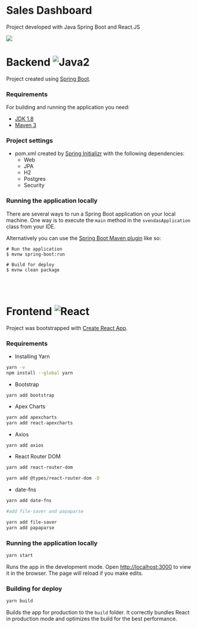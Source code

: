 # Sales Dashboard
Project developed with Java Spring Boot and React.JS



![](./SalesDashboard.png)



# Backend  ![Java2](https://img.shields.io/badge/Java-ED8B00?style=flat-square&logo=java&logoColor=white)



Project created using [Spring Boot](http://projects.spring.io/spring-boot/).

### Requirements

For building and running the application you need:

- [JDK 1.8](http://www.oracle.com/technetwork/java/javase/downloads/jdk8-downloads-2133151.html)
- [Maven 3](https://maven.apache.org)

### Project settings

- pom.xml created by [Spring Initializr](https://start.spring.io/) with the following dependencies:
  - Web
  - JPA
  - H2
  - Postgres
  - Security


### Running the application locally

There are several ways to run a Spring Boot application on your local machine. One way is to execute the `main` method in the `svendasApplication` class from your IDE.

Alternatively you can use the [Spring Boot Maven plugin](https://docs.spring.io/spring-boot/docs/current/reference/html/build-tool-plugins-maven-plugin.html) like so:

```shell
# Run the application
$ mvnw spring-boot:run

# Build for deploy
$ mvnw clean package
```
<br>
<br>

# Frontend ![React](https://img.shields.io/badge/-React-black?style=flat-square&logo=react)

Project was bootstrapped with [Create React App](https://github.com/facebook/create-react-app).

### Requirements
- Installing Yarn
```bash
yarn -v
npm install --global yarn
```


- Bootstrap
```
yarn add bootstrap
```
- Apex Charts
```bash
yarn add apexcharts
yarn add react-apexcharts
```
- Axios
```bash
yarn add axios
```
- React Router DOM
```bash
yarn add react-router-dom

yarn add @types/react-router-dom -D
```
- date-fns
```bash
yarn add date-fns

#add file-saver and papaparse

yarn add file-saver
yarn add papaparse

```
### Running the application locally
```bash
yarn start
```

Runs the app in the development mode. Open [http://localhost:3000](http://localhost:3000) to view it in the browser. The page will reload if you make edits.


### Building for deploy
```bash
yarn build
```
Builds the app for production to the `build` folder. It correctly bundles React in production mode and optimizes the build for the best performance.



